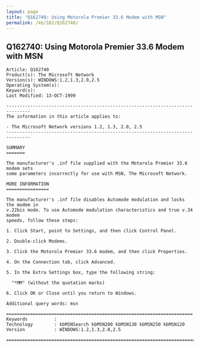 ```yaml
---
layout: page
title: "Q162740: Using Motorola Premier 33.6 Modem with MSN"
permalink: /kb/162/Q162740/
---
```


## Q162740: Using Motorola Premier 33.6 Modem with MSN

	Article: Q162740
	Product(s): The Microsoft Network
	Version(s): WINDOWS:1.2,1.3,2.0,2.5
	Operating System(s): 
	Keyword(s): 
	Last Modified: 13-OCT-1999
	
	-------------------------------------------------------------------------------
	The information in this article applies to:
	
	- The Microsoft Network versions 1.2, 1.3, 2.0, 2.5 
	-------------------------------------------------------------------------------
	
	SUMMARY
	=======
	
	The manufacturer's .inf file supplied with the Motorola Premier 33.6 modem sets
	some parameters incorrectly for use with MSN, The Microsoft Network.
	
	MORE INFORMATION
	================
	
	The manufacturer's .inf file disables Automode modulation and locks the modem in
	v.22bis mode. To use Automode modulation characteristics and true v.34 modem
	speeds, follow these steps:
	
	1. Click Start, point to Settings, and then click Control Panel.
	
	2. Double-click Modems.
	
	3. Click the Motorola Premier 33.6 modem, and then click Properties.
	
	4. On the Connection tab, click Advanced.
	
	5. In the Extra Settings box, type the following string:
	
	  "*MM" (without the quotation marks)
	
	6. Click OK or Close until you return to Windows.
	
	Additional query words: msn
	
	======================================================================
	Keywords          :  
	Technology        : kbMSNSearch kbMSN200 kbMSN130 kbMSN250 kbMSN120
	Version           : WINDOWS:1.2,1.3,2.0,2.5
	
	=============================================================================
	
